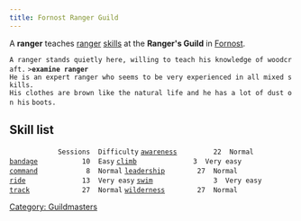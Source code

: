```yaml
---
title: Fornost Ranger Guild
---
```


A **ranger** teaches [ranger](ranger "wikilink")
[skills](skill "wikilink") at the **Ranger's Guild** in
[Fornost](Fornost "wikilink").

`A ranger stands quietly here, willing to teach his knowledge of woodcraft.`
`>`**`examine ranger`**
`He is an expert ranger who seems to be very experienced in all mixed skills.`
`His clothes are brown like the natural life and he has a lot of dust on his`
`boots.`

## Skill list

`            Sessions  Difficulty`
[`awareness`](awareness "wikilink")`         22  Normal`
[`bandage`](bandage "wikilink")`           10  Easy`
[`climb`](climb "wikilink")`              3  Very easy`
[`command`](command "wikilink")`            8  Normal`
[`leadership`](leadership "wikilink")`        27  Normal`
[`ride`](ride "wikilink")`              13  Very easy`
[`swim`](swim "wikilink")`               3  Very easy`
[`track`](track "wikilink")`             27  Normal`
[`wilderness`](wilderness "wikilink")`        27  Normal     `

[Category: Guildmasters](Category:_Guildmasters "wikilink")